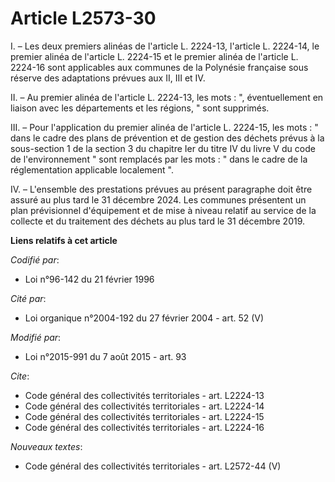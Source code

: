 # Article L2573-30

I. – Les deux premiers alinéas de l'article L. 2224-13, l'article L. 2224-14, le premier alinéa de l'article L. 2224-15 et le
premier alinéa de l'article L. 2224-16 sont applicables aux communes de la Polynésie française sous réserve des adaptations
prévues aux II, III et IV.

II. – Au premier alinéa de l'article L. 2224-13, les mots : ", éventuellement en liaison avec les départements et les
régions, " sont supprimés.

III. – Pour l'application du premier alinéa de l'article L. 2224-15, les mots : " dans le cadre des plans de prévention et de
gestion des déchets prévus à la sous-section 1 de la section 3 du chapitre Ier du titre IV du livre V du code de
l'environnement " sont remplacés par les mots : " dans le cadre de la réglementation applicable localement ".

IV. – L'ensemble des prestations prévues au présent paragraphe doit être assuré au plus tard le 31 décembre 2024. Les
communes présentent un plan prévisionnel d'équipement et de mise à niveau relatif au service de la collecte et du traitement
des déchets au plus tard le 31 décembre 2019.

**Liens relatifs à cet article**

_Codifié par_:

  - Loi n°96-142 du 21 février 1996

_Cité par_:

  - Loi organique n°2004-192 du 27 février 2004 - art. 52 (V)

_Modifié par_:

  - Loi n°2015-991 du 7 août 2015 - art. 93

_Cite_:

  - Code général des collectivités territoriales - art. L2224-13
  - Code général des collectivités territoriales - art. L2224-14
  - Code général des collectivités territoriales - art. L2224-15
  - Code général des collectivités territoriales - art. L2224-16

_Nouveaux textes_:

  - Code général des collectivités territoriales - art. L2572-44 (V)
